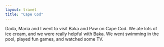```yaml
---
layout: travel
title: "Cape Cod"
---
```


Dada, Maria and I went to visit Baka and Paw on Cape Cod.  We ate lots of ice cream, and we were really helpful with Baka.  We went swimming in the pool, played fun games, and watched some TV.